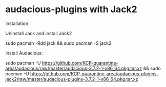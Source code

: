 # audacious-plugins with Jack2

Installation

Uninstall Jack and install Jack2

sudo pacman -Rdd jack && sudo pacman -S jack2

Install Audacious:

sudo pacman -U https://github.com/KCP-quarantine-area/audacious/raw/master/audacious-3.7.2-1-x86_64.pkg.tar.xz && sudo pacman -U https://github.com/KCP-quarantine-area/audacious-plugins-jack2/raw/master/audacious-plugins-3.7.2-1-x86_64.pkg.tar.xz

